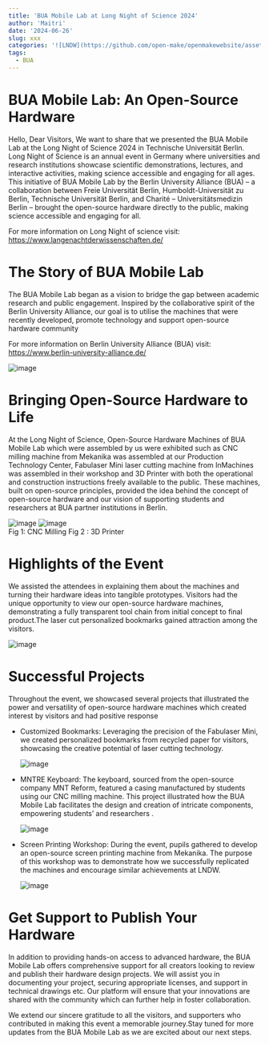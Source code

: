 ```yaml
---
title: 'BUA Mobile Lab at Long Night of Science 2024'
author: 'Maitri'
date: '2024-06-26'
slug: xxx
categories: '![LNDW](https://github.com/open-make/openmakewebsite/assets/161837980/feebfc8c-5523-4004-909c-10d2c40b9836)'
tags:
  - BUA
---
```


# BUA Mobile Lab: An Open-Source Hardware

Hello, Dear Visitors, We want to share that we presented the BUA Mobile Lab at the Long Night of Science 2024 in Technische Universität Berlin. Long Night of Science is an annual event in Germany where universities and research institutions showcase scientific demonstrations, lectures, and interactive activities, making science accessible and engaging for all ages. This initiative of BUA Mobile Lab by the Berlin University Alliance (BUA) – a collaboration between Freie Universität Berlin, Humboldt-Universität zu Berlin, Technische Universität Berlin, and Charité – Universitätsmedizin Berlin – brought the open-source hardware directly to the public, making science accessible and engaging for all.

For more information on Long Night of science visit: https://www.langenachtderwissenschaften.de/  

# The Story of BUA Mobile Lab

The BUA Mobile Lab began as a vision to bridge the gap between academic research and public engagement. Inspired by the collaborative spirit of the Berlin University Alliance, our goal is to utilise the machines that were recently developed, promote technology and support open-source hardware community


For more information on Berlin University Alliance (BUA) visit: https://www.berlin-university-alliance.de/


![image](https://github.com/open-make/openmakewebsite/assets/161837980/0d132fd2-b197-4988-88cd-35eb38d1430b)


# Bringing Open-Source Hardware to Life

At the Long Night of Science, Open-Source Hardware Machines of BUA Mobile Lab which were assembled by us were exhibited such as CNC milling machine from Mekanika was assembled at our Production Technology Center, Fabulaser Mini laser cutting machine from InMachines was assembled in their workshop and 3D Printer with both the operational and construction instructions freely available to the public. These machines, built on open-source principles, provided the idea behind the concept of open-source hardware and our vision of supporting students and researchers at BUA partner institutions in Berlin.

![image](https://github.com/open-make/openmakewebsite/assets/161837980/9ad810bb-9e73-4bba-a7ea-d5dd7c28b0f5)    ![image](https://github.com/open-make/openmakewebsite/assets/161837980/9164e7c6-6ce6-4587-9e43-7ae30bd859fd)                                                                                                             
Fig 1: CNC Milling  Fig 2 : 3D Printer 
# Highlights of the Event

We assisted the attendees in explaining them about the machines and turning their hardware ideas into tangible prototypes. Visitors had the unique opportunity to view our open-source hardware machines, demonstrating a fully transparent tool chain from initial concept to final product.The laser cut personalized bookmarks gained attraction among the visitors.

![image](https://github.com/open-make/openmakewebsite/assets/161837980/3582ba6c-3b7e-40be-98f9-8e89b703d46d)


# Successful Projects

Throughout the event, we showcased several projects that illustrated the power and versatility of open-source hardware machines which created interest by visitors and had positive response

* Customized Bookmarks: Leveraging the precision of the Fabulaser Mini, we created personalized bookmarks from recycled paper for visitors, showcasing the creative potential of laser cutting technology.

  ![image](https://github.com/open-make/openmakewebsite/assets/161837980/4235b768-16c2-480f-a35d-d341d70b1811)


* MNTRE Keyboard: The keyboard, sourced from the open-source company MNT Reform, featured a casing manufactured by students using our CNC milling machine. This project illustrated how the BUA Mobile Lab facilitates the design and creation of intricate components, empowering students’ and researchers .

  ![image](https://github.com/open-make/openmakewebsite/assets/161837980/7c284f40-26b6-4430-8158-13febef163cd)


* Screen Printing Workshop: During the event, pupils gathered to develop an open-source screen printing machine from Mekanika. The purpose of this workshop was to demonstrate how we successfully replicated the machines and encourage similar achievements at LNDW.

  ![image](https://github.com/open-make/openmakewebsite/assets/161837980/5a7ca432-d9b3-4e47-968c-7c77136fd605)


# Get Support to Publish Your Hardware

In addition to providing hands-on access to advanced hardware, the BUA Mobile Lab offers comprehensive support for all creators looking to review and publish their hardware design projects. We will assist you in documenting your project, securing appropriate licenses, and support in technical drawings etc. Our platform will ensure that your innovations are shared with the community which can further help in foster collaboration.

We extend our sincere gratitude to all the visitors, and supporters who contributed in making this event a memorable journey.Stay tuned for more updates from the BUA Mobile Lab as we are excited about our next steps.
